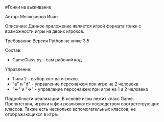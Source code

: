 #Гонки на выживание

Автор: Мелкозеров Иван

Описание:
Данное приложение является игрой формата гонки с возможности игры на двоих игроков.

Требования:
Версия Python не ниже 3.5

Состав:

- GameClass.py - сам рабочий код

Управление:
- 1 или 2 - выбор кол-ва игроков.
- "a" и "d" - управление персонажем при игре на 2 человека
- "<-" и "->" - управление персонажем при игре на 1 и 2 человека


Подробности реализации:
В основе игры лежит класс Game. Препятствия, игроки и фон реализуются посредством соответствующих классов. Также есть несколько вспомогательных классов, не отображающихся в игре.
